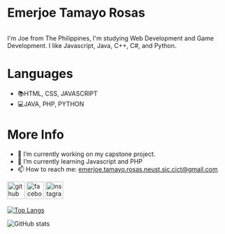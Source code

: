 # Emerjoe Tamayo Rosas

![<hr>](https://github.com/RE-Tamayo/RE-Tamayo/_Some_generic_quote._.png)

I'm Joe from The Philippines, I'm studying Web Development and Game Development. I like Javascript, Java, C++, C#, and Python.

# Languages
 - 📚HTML, CSS, JAVASCRIPT
 - 💻JAVA, PHP, PYTHON

# More Info
 - 🔭 I’m currently working on my capstone project. 
 - 🌱 I’m currently learning Javascript and PHP 
 - 📫 How to reach me: emerjoe.tamayo.rosas.neust.sic.cict@gmail.com 


[<img src='https://cdn.jsdelivr.net/npm/simple-icons@3.0.1/icons/github.svg' alt='github' height='40'>](https://github.com/RE-Tamayo)  [<img src='https://cdn.jsdelivr.net/npm/simple-icons@3.0.1/icons/facebook.svg' alt='facebook' height='40'>](https://www.facebook.com/EmerjoeRosas)  [<img src='https://cdn.jsdelivr.net/npm/simple-icons@3.0.1/icons/instagram.svg' alt='instagram' height='40'>](https://www.instagram.com/RE_Tamayo/)  

[![Top Langs](https://github-readme-stats.vercel.app/api/top-langs/?username=RE-Tamayo)](https://github.com/anuraghazra/github-readme-stats)

![GitHub stats](https://github-readme-stats.vercel.app/api?username=RE-Tamayo&show_icons=true)  

